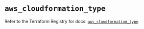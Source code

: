# `aws_cloudformation_type`

Refer to the Terraform Registry for docs: [`aws_cloudformation_type`](https://registry.terraform.io/providers/hashicorp/aws/5.99.0/docs/resources/cloudformation_type).
